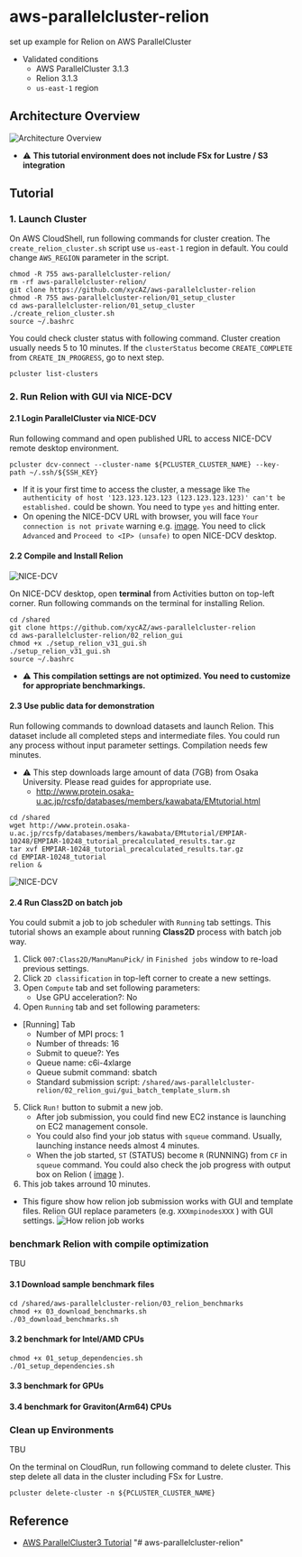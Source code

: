 # aws-parallelcluster-relion

set up example for Relion on AWS ParallelCluster

- Validated conditions
  - AWS ParallelCluster 3.1.3
  - Relion 3.1.3
  - `us-east-1` region

## Architecture Overview

![Architecture Overview](images/relion_architecture.png)

- :warning: **This tutorial environment does not include FSx for Lustre / S3 integration**


## Tutorial

### 1. Launch Cluster

On AWS CloudShell, run following commands for cluster creation. The `create_relion_cluster.sh` script use `us-east-1` region in default.
You could change `AWS_REGION` parameter in the script.

```
chmod -R 755 aws-parallelcluster-relion/
rm -rf aws-parallelcluster-relion/
git clone https://github.com/xycAZ/aws-parallelcluster-relion
chmod -R 755 aws-parallelcluster-relion/01_setup_cluster
cd aws-parallelcluster-relion/01_setup_cluster
./create_relion_cluster.sh
source ~/.bashrc
```

You could check cluster status with following command.
Cluster creation usually needs 5 to 10 minutes.
If the `clusterStatus` become `CREATE_COMPLETE` from `CREATE_IN_PROGRESS`, go to next step.

```
pcluster list-clusters
```


### 2. Run Relion with GUI via NICE-DCV

#### 2.1 Login ParallelCluster via NICE-DCV

Run following command and open published URL to access NICE-DCV remote desktop environment.

```
pcluster dcv-connect --cluster-name ${PCLUSTER_CLUSTER_NAME} --key-path ~/.ssh/${SSH_KEY}
```

- If it is your first time to access the cluster, a message like `The authenticity of host '123.123.123.123 (123.123.123.123)' can't be established.` could be shown.
You need to type `yes` and hitting enter.
- On opening the NICE-DCV URL with browser, you will face `Your connection is not private` warning e.g. [image](images/chrome_warning.png).
You need to click `Advanced` and `Proceed to <IP> (unsafe)` to open NICE-DCV desktop.

#### 2.2 Compile and Install Relion

![NICE-DCV](images/dcv_start.png)

On NICE-DCV desktop, open **terminal** from Activities button on top-left corner.
Run following commands on the terminal for installing Relion.

```
cd /shared
git clone https://github.com/xycAZ/aws-parallelcluster-relion
cd aws-parallelcluster-relion/02_relion_gui
chmod +x ./setup_relion_v31_gui.sh
./setup_relion_v31_gui.sh
source ~/.bashrc
```

- :warning: **This compilation settings are not optimized. You need to customize for appropriate benchmarkings.**


#### 2.3 Use public data for demonstration

Run following commands to download datasets and launch Relion.
This dataset include all completed steps and intermediate files.
You could run any process without input parameter settings.
Compilation needs few minutes.

- :warning: This step downloads large amount of data (7GB) from Osaka University. Please read guides for appropriate use.
  - http://www.protein.osaka-u.ac.jp/rcsfp/databases/members/kawabata/EMtutorial.html


```
cd /shared
wget http://www.protein.osaka-u.ac.jp/rcsfp/databases/members/kawabata/EMtutorial/EMPIAR-10248/EMPIAR-10248_tutorial_precalculated_results.tar.gz
tar xvf EMPIAR-10248_tutorial_precalculated_results.tar.gz
cd EMPIAR-10248_tutorial
relion &
```

<!--
```
cd /shared
wget ftp://ftp.mrc-lmb.cam.ac.uk/pub/scheres/relion31_tutorial_precalculated_results.tar.gz
tar xvf relion31_tutorial_precalculated_results.tar.gz
cd PrecalculatedResults
relion &
```
-->

![NICE-DCV](images/relion_start.png)

#### 2.4 Run Class2D on batch job

You could submit a job to job scheduler with `Running` tab settings.
This tutorial shows an example about running **Class2D** process with batch job  way.

1. Click `007:Class2D/ManuManuPick/` in `Finished jobs` window to re-load previous settings.
2. Click `2D classification` in top-left corner to create a new settings.
3. Open `Compute` tab and set following parameters:
    - Use GPU acceleration?: No
4. Open `Running` tab and set following parameters:
  - [Running] Tab
    - Number of MPI procs: 1
    - Number of threads: 16
    - Submit to queue?: Yes
    - Queue name: c6i-4xlarge
    - Queue submit command: sbatch
    - Standard submission script: `/shared/aws-parallelcluster-relion/02_relion_gui/gui_batch_template_slurm.sh`
5. Click `Run!` button to submit a new job.
    - After job submission, you could find new EC2 instance is launching on EC2 management console.
    - You could also find your job status with `squeue` command. Usually, launching instance needs almost 4 minutes. 
    - When the job started, `ST` (STATUS) become `R` (RUNNING) from `CF` in `squeue` command. You could also check the job progress with output box on Relion ( [image](images/relion_outputs.png) ).
6. This job takes arround 10 minutes.


- This figure show how relion job submission works with GUI and template files.
Relion GUI replace parameters (e.g. `XXXmpinodesXXX` ) with GUI settings.
![How relion job works](images/how_relion_job_works.png)



### benchmark Relion with compile optimization

TBU

#### 3.1 Download sample benchmark files

```
cd /shared/aws-parallelcluster-relion/03_relion_benchmarks
chmod +x 03_download_benchmarks.sh
./03_download_benchmarks.sh
```


#### 3.2 benchmark for Intel/AMD CPUs

```
chmod +x 01_setup_dependencies.sh
./01_setup_dependencies.sh
```

#### 3.3 benchmark for GPUs

#### 3.4 benchmark for Graviton(Arm64) CPUs


### Clean up Environments

TBU

On the terminal on CloudRun, run following command to delete cluster.
This step delete all data in the cluster including FSx for Lustre.

```
pcluster delete-cluster -n ${PCLUSTER_CLUSTER_NAME}
```
<!--
```
aws s3 rm s3://${BUCKET_NAME} --recursive
aws s3 rb s3://${BUCKET_NAME}
aws ec2 delete-key-pair --key-name ${SSH_KEY}
```
-->

## Reference
- [AWS ParallelCluster3 Tutorial](https://catalog.us-east-1.prod.workshops.aws/workshops/6735ed89-c2de-4180-904c-40ac9fba7419/en-US/)
"# aws-parallelcluster-relion" 
